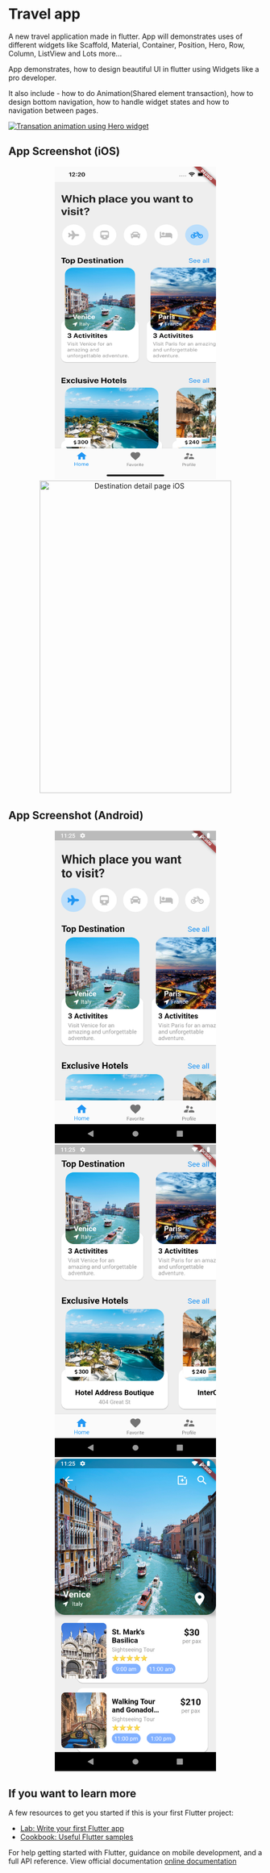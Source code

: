 # Travel app

A new travel application made in flutter.
App will demonstrates uses of different widgets like Scaffold, Material, Container, 
Position, Hero, Row, Column, ListView and Lots more...

App demonstrates, how to design beautiful UI in flutter using Widgets like a pro developer.

It also include -
  how to do Animation(Shared element transaction), 
  how to design bottom navigation,
  how to handle widget states and 
  how to navigation between pages.
 
 <a href="https://imgflip.com/gif/41bnmy"><img src="https://i.imgflip.com/41bnmy.gif" title="Transation animation using Hero widget"/></a>

## App Screenshot (iOS)
<p align="center">
  <img src="image_for_github/homePageiOS.png" width="320" height="620" title="Home page iOS">
  <img src="image_for_github/detailsPageiOS.png" width="380" height="620" title="Destination detail page iOS">
</p>


## App Screenshot (Android)
<p align="center">
  <img src="image_for_github/homePage.png" width="320" height="620" title="Home page Android">
  <img src="image_for_github/homePage2.png" width="320" height="620" title="Home page Android">
  <img src="image_for_github/detailPage.png" width="320" height="620" title="Destination details page Android">
</p>

## If you want to learn more

A few resources to get you started if this is your first Flutter project:

- [Lab: Write your first Flutter app](https://flutter.dev/docs/get-started/codelab)
- [Cookbook: Useful Flutter samples](https://flutter.dev/docs/cookbook)

For help getting started with Flutter, guidance on mobile development, and a full API reference. 
View official documentation
[online documentation](https://flutter.dev/docs)
